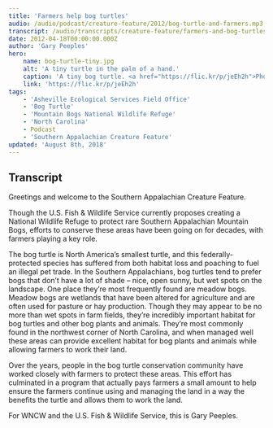```yaml
---
title: 'Farmers help bog turtles'
audio: /audio/podcast/creature-feature/2012/bog-turtle-and-farmers.mp3
transcript: /audio/transcripts/creature-feature/farmers-and-bog-turtles.pdf
date: 2012-04-18T00:00:00.000Z
author: 'Gary Peeples'
hero:
    name: bog-turtle-tiny.jpg
    alt: 'A tiny turtle in the palm of a hand.'
    caption: 'A tiny bog turtle. <a href="https://flic.kr/p/jeEh2h">Photo</a> by Rosie Walunas, USFWS.'
    link: 'https://flic.kr/p/jeEh2h'
tags:
    - 'Asheville Ecological Services Field Office'
    - 'Bog Turtle'
    - 'Mountain Bogs National Wildlife Refuge'
    - 'North Carolina'
    - Podcast
    - 'Southern Appalachian Creature Feature'
updated: 'August 8th, 2018'
---
```


## Transcript

Greetings and welcome to the Southern Appalachian Creature Feature.

Though the U.S. Fish & Wildlife Service currently proposes creating a National Wildlife Refuge to protect rare Southern Appalachian Mountain Bogs, efforts to conserve these areas have been going on for decades, with farmers playing a key role.

The bog turtle is North America’s smallest turtle, and this federally-protected species has suffered from both habitat loss and poaching to fuel an illegal pet trade. In the Southern Appalachians, bog turtles tend to prefer bogs that don’t have a lot of shade – nice, open sunny, but wet spots on the landscape. One place they’re most frequently found are meadow bogs. Meadow bogs are wetlands that have been altered for agriculture and are often used for pasture or hay production. Though they may appear to be no more than wet spots in farm fields, they’re incredibly important habitat for bog turtles and other bog plants and animals. They’re most commonly found in the northwest corner of North Carolina, and when managed well these areas can provide excellent habitat for bog plants and animals while allowing farmers to work their land.

Over the years, people in the bog turtle conservation community have worked closely with farmers to protect these areas. This effort has culminated in a program that actually pays farmers a small amount to help ensure the farmers continue using and managing the land in a way the benefits the turtle and allows them to work the land.

For WNCW and the U.S. Fish & Wildlife Service, this is Gary Peeples.

